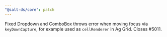 ```yaml
---
"@salt-ds/core": patch
---
```


Fixed Dropdown and ComboBox throws error when moving focus via `keyDownCapture`, for example used as `cellRenderer` in Ag Grid. Closes #5011.

